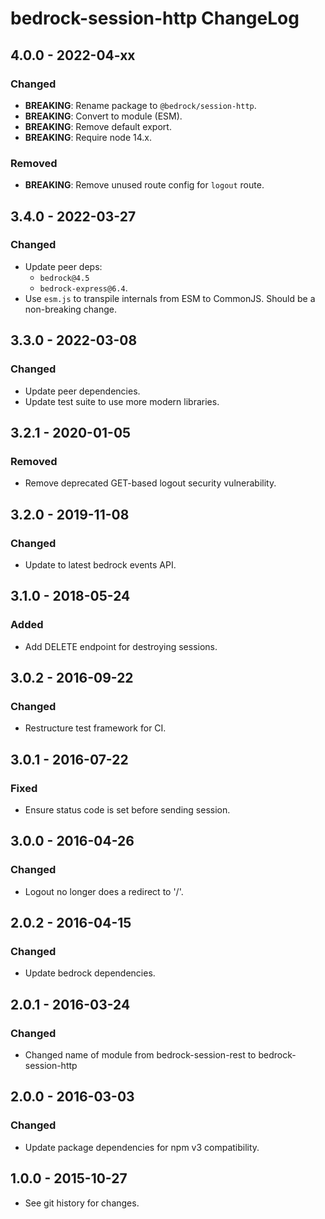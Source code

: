 # bedrock-session-http ChangeLog

## 4.0.0 - 2022-04-xx

### Changed
- **BREAKING**: Rename package to `@bedrock/session-http`.
- **BREAKING**: Convert to module (ESM).
- **BREAKING**: Remove default export.
- **BREAKING**: Require node 14.x.

### Removed
- **BREAKING**: Remove unused route config for `logout` route.

## 3.4.0 - 2022-03-27

### Changed
- Update peer deps:
  - `bedrock@4.5`
  - `bedrock-express@6.4`.
- Use `esm.js` to transpile internals from ESM to CommonJS. Should be
  a non-breaking change.

## 3.3.0 - 2022-03-08

### Changed
- Update peer dependencies.
- Update test suite to use more modern libraries.

## 3.2.1 - 2020-01-05

### Removed
- Remove deprecated GET-based logout security vulnerability.

## 3.2.0 - 2019-11-08

### Changed
- Update to latest bedrock events API.

## 3.1.0 - 2018-05-24

### Added
- Add DELETE endpoint for destroying sessions.

## 3.0.2 - 2016-09-22

### Changed
- Restructure test framework for CI.

## 3.0.1 - 2016-07-22

### Fixed
- Ensure status code is set before sending session.

## 3.0.0 - 2016-04-26

### Changed
- Logout no longer does a redirect to '/'.

## 2.0.2 - 2016-04-15

### Changed
- Update bedrock dependencies.

## 2.0.1 - 2016-03-24

### Changed
- Changed name of module from bedrock-session-rest to bedrock-session-http

## 2.0.0 - 2016-03-03

### Changed
- Update package dependencies for npm v3 compatibility.

## 1.0.0 - 2015-10-27

- See git history for changes.
